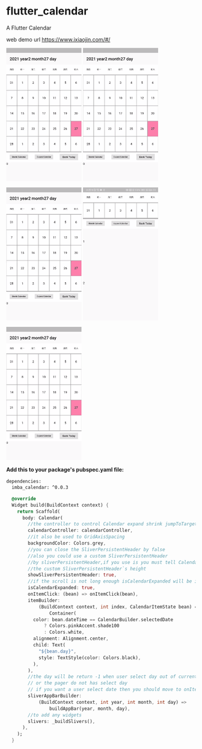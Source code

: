 # flutter_calendar

A Flutter Calendar

web demo url https://www.ixiaojin.com/#/

![image](https://github.com/caesar-feng/FlutterCalendar/blob/main/gif/1614422274018151.gif)
![image](https://github.com/caesar-feng/FlutterCalendar/blob/main/gif/1614422281281666.gif)

![image](https://github.com/caesar-feng/FlutterCalendar/blob/main/gif/1614422292911658.gif)
![image](https://github.com/caesar-feng/FlutterCalendar/blob/main/gif/1614422292911658%20(1).gif)

![image](https://github.com/caesar-feng/FlutterCalendar/blob/main/gif/1614422424029788.gif)

**Add this to your package's pubspec.yaml file:**

```
dependencies:
  imba_calendar: ^0.0.3
```

```dart
  @override
  Widget build(BuildContext context) {
    return Scaffold(
      body: Calendar(
        //the controller to control Calendar expand shrink jumpToTargetDate
        calendarController: calendarController,
        //it also be used to GridAxisSpacing
        backgroundColor: Colors.grey,
        //you can close the SliverPersistentHeader by false
        //also you could use a custom SliverPersistentHeader
        //by sliverPersistentHeader,if you use is you must tell Calendar
        //the custom SliverPersistentHeader`s height
        showSliverPersistentHeader: true,
        //if the scroll is not long enough isCalendarExpanded will be invalid
        isCalendarExpanded: true,
        onItemClick: (bean) => onItemClick(bean),
        itemBuilder:
            (BuildContext context, int index, CalendarItemState bean) =>
                Container(
          color: bean.dateTime == CalendarBuilder.selectedDate
              ? Colors.pinkAccent.shade100
              : Colors.white,
          alignment: Alignment.center,
          child: Text(
            "${bean.day}",
            style: TextStyle(color: Colors.black),
          ),
        ),
        //the day will be return -1 when user select day out of current Month
        // or the pager do not has select day
        // if you want a user select date then you should move to onItemClick
        sliverAppBarBuilder:
            (BuildContext context, int year, int month, int day) =>
                buildAppBar(year, month, day),
        //to add any widgets
        slivers: _buildSlivers(),
      ),
    );
  }
```
